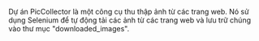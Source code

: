 Dự án PicCollector là một công cụ thu thập ảnh từ các trang web. Nó sử dụng Selenium để tự động tải các ảnh từ các trang web và lưu trữ chúng vào thư mục "downloaded_images".
